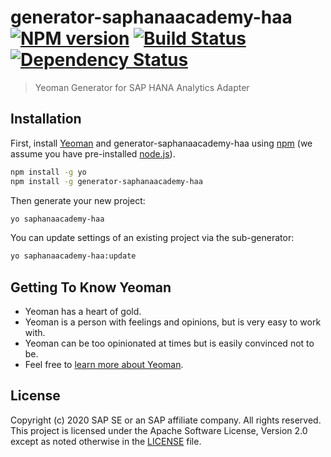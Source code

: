 # generator-saphanaacademy-haa [![NPM version][npm-image]][npm-url] [![Build Status][travis-image]][travis-url] [![Dependency Status][daviddm-image]][daviddm-url]
> Yeoman Generator for SAP HANA Analytics Adapter

## Installation

First, install [Yeoman](http://yeoman.io) and generator-saphanaacademy-haa using [npm](https://www.npmjs.com/) (we assume you have pre-installed [node.js](https://nodejs.org/)).

```bash
npm install -g yo
npm install -g generator-saphanaacademy-haa
```

Then generate your new project:

```bash
yo saphanaacademy-haa
```

You can update settings of an existing project via the sub-generator:

```bash
yo saphanaacademy-haa:update
```

## Getting To Know Yeoman

 * Yeoman has a heart of gold.
 * Yeoman is a person with feelings and opinions, but is very easy to work with.
 * Yeoman can be too opinionated at times but is easily convinced not to be.
 * Feel free to [learn more about Yeoman](http://yeoman.io/).

## License

Copyright (c) 2020 SAP SE or an SAP affiliate company. All rights reserved. This project is licensed under the Apache Software License, Version 2.0 except as noted otherwise in the [LICENSE](LICENSE) file.

[npm-image]: https://badge.fury.io/js/generator-saphanaacademy-haa.svg
[npm-url]: https://npmjs.org/package/generator-saphanaacademy-haa
[travis-image]: https://travis-ci.com/saphanaacademy/generator-saphanaacademy-haa.svg?branch=master
[travis-url]: https://travis-ci.com/saphanaacademy/generator-saphanaacademy-haa
[daviddm-image]: https://david-dm.org/saphanaacademy/generator-saphanaacademy-haa.svg?theme=shields.io
[daviddm-url]: https://david-dm.org/saphanaacademy/generator-saphanaacademy-haa
